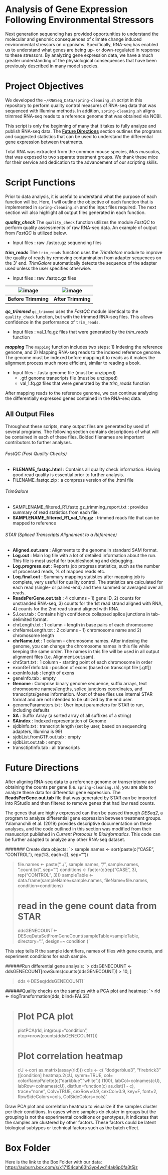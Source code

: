 # Analysis of Gene Expression Following Environmental Stressors

Next generation sequencing has provided opportunities to understand the molecular and genomic consequences of climate change induced environmental stressors on organisms. Specifically, RNA-seq has enabled us to understand what genes are being up- or down-regulated in response to these stressors. By analyzing gene expression data, we have a much greater understanding of the physiological consequences that have been previously described in many model species. 


# Project Objectives

We developed the `~/RNASeq_Data/spring-cleaning.sh` script in this repository to perform quality control measures of RNA-seq data that was sequenced with Illumina methods. In addition, `spring-cleaning.sh` aligns trimmed RNA-seq reads to a reference genome that was obtained via NCBI. 

This script is only the beginning of many that it takes to fully analyze and publish RNA-seq data. The [**Future Directions**](#Future-Directions) section outlines the programs and suggested statistics that can be used to understand the differential gene expression between treatments. 

Total RNA was extracted from the common mouse species, *Mus musculus*, that was exposed to two separate treatment groups. We thank these mice for their service and dedication to the advancement of our scripting skills. 


# Script Functions

Prior to data analysis, it is useful to understand what the purpose of each function will be. Here, I will outline the objective of each function that is implemented in `spring-cleaning.sh` and the input files required. The next section will also highlight all output files generated in each function. 


***quality_check***
The `quality_check` function utilizes the module *FastQC* to perform quality assessments of raw RNA-seq data. An example of output from *FastQC* is utilized below. 
* Input files : raw .fastqc.gz sequencing files


***trim_reads***
The `trim_reads` function uses the *TrimGalore* module to improve the quality of reads by removing contamination from adapter sequences on the 3' end. *TrimGalore* automatically detects the sequence of the adapter used unless the user specifies otherwise. 
* Input files : raw .fastqc.gz files

|  ![image](BeforeTrim.png)  | ![image](AfterTrim.png)  |
|:--------:|:---:|
| **Before Trimming** | **After Trimming** |


***qc_trimmed***
`qc_trimmed` uses the *FastQC* module identical to the `quality_check` function, but with the trimmed RNA-seq files. This allows confidence in the performance of `trim_reads`. 
* Input files : val_1.fq.gz files that were generated by the *trim_reads* function

***mapping***
The `mapping` function includes two steps: 1) Indexing the reference genome, and 2) Mapping RNA-seq reads to the indexed reference genome. The genome must be indexed before mapping it to reads as it makes the alignment process much more efficient, similar to reading a book.
* Input files : .fasta genome file (must be unzipped)
  * .gtf genome transcripts file (must be unzipped)
  * val_1.fq.gz files that were generated by the *trim_reads* function

After mapping reads to the reference genome, we can continue analyzing the differentially expressed genes contained in the RNA-seq data. 



## All Output Files

Throughout these scripts, many output files are generated by used of several programs. The following section contains descriptions of what will be contained in each of these files. Bolded filenames are important contributors to further analyses. 

###### FastQC (Fast Quality Checks)
* **FILENAME_fastqc.html** : Contains all quality check information. Having good read quality is essential prior to further analysis.
* FILENAME_fastqc.zip : a compress version of the .html file 

###### TrimGalore
* SAMPLENAME_filtered_R1.fastq.gz_trimming_report.txt : provides summary of read statistics from each file. 
* **SAMPLENAME_filtered_R1_val_1.fq.gz** : trimmed reads file that can be mapped to reference

###### STAR (Spliced Transcripts Alignement to a Reference)
* **Aligned.out.sam** : Alignments to the genome in standard SAM format.
* **Log.out** : Main log file with a lot of detailed information about the run. This file is most useful for troubleshooting and debugging.
* **Log.progress.out** : Reports job progress statistics, such as the number of processed reads, % of mapped reads etc.
* **Log.final.out** :  Summary mapping statistics after mapping job is complete, very useful for quality control. The statistics are calculated for each read (single- or paired-end) and then summed or averaged over all reads.
* **ReadsPerGene.out.tab** : 4 columns - 1) gene ID, 2) counts for unstranded RNA-seq, 3) counts for the 1st read strand aligned with RNA, 4) counts for the 2nd read strand aligned with RNA.
* SJ.out.tab : Contains high confidence collapsed splice junctions in tab-delimited format. 
* chrLength.txt : 1 column - length in base pairs of each chromosome
* chrNameLength.txt : 2 columns - 1) chromosome name and 2) chromosome length
* **chrName.txt** : 1 column - chromosome names. After indexing the genome, you can change the chromosome names in this file while keeping the same order. The names in this file will be used in all output alignment files (i.e. Alignment.out.sam).
* chrStart.txt : 1 column - starting point of each chromosome in order
* exonGeTrInfo.tab : position of exons (based on transcript file [.gtf])
* exonInfo.tab : length of exons
* geneInfo.tab : empty
* **Genome** : Comprise binary genome sequence, suffix arrays, text chromosome names/lengths, splice junctions coordinates, and transcripts/genes information. Most of these files use internal STAR format and are not intended to be utilized by the end user.
* genomeParameters.txt : User input parameters for STAR to run, including defaults
* **SA** : Suffix Array (a sorted array of all suffixes of a string)
* **SAindex** : Indexed representation of Genome
* sjdbInfo.txt : transcript length (set by user, based on sequencing adapters, Illumina is 99)
* sjdbList.fromGTF.out.tab : empty
* sjdbList.out.tab : empty
* transctiptInfo.tab : all transcripts 

# Future Directions

After aligning RNA-seq data to a reference genome or transcriptome and obtaining the counts per gene (i.e. `spring-cleaning.sh`), you are able to analyze these data for differential gene expression. The **ReadsPerGene.out.tab** file that was generated by STAR can be imported into RStudio and then filtered to remove genes that had low read counts. 

The genes that are highly expressed can then be passed through *DESeq2*, a program to analyze differential gene expression between treatment groups. Yalamanchili et al. (2019) provides descriptive documentation on these analyses, and the code outlined in this section was modified from their manuscript published in *Current Protocols in Bioinformatics*. This code can be further adapted to analyze any other RNA-seq dataset. 

####### Create data objects:
`> sample.names <- sort(paste(c(“CASE”, “CONTROL”), rep(1:3, each=2), sep=““))
> file.names <- paste(“../”, sample.names, “/”, sample.names, “.count.txt”,
sep=““)
> conditions <- factor(c(rep(“CASE”, 3), rep(“CONTROL”, 3)))
> sampleTable <- data.frame(sampleName=sample.names,
fileName=file.names,
condition=conditions)
> # read in the gene count data from STAR
> ddsGENECOUNT<-DESeqDataSetFromGeneCount(sampleTable=sampleTable,
directory=“.”,
design=~ condition )`

This step tells R the sample identifiers, names of files with gene counts, and experiment conditions for each sample.


######Run differential gene analysis:
`> ddsGENECOUNT <- ddsGENECOUNT[rowSums(counts(ddsGENECOUNT)) > 10, ]
> dds <-DESeq(ddsGENECOUNT)`


######Quality checks on the samples with a PCA plot and heatmap:
`> rld <- rlogTransformation(dds, blind=FALSE)
> # Plot PCA plot
> plotPCA(rld, intgroup=“condition”, ntop=nrow(counts(ddsGENECOUNT)))
> # Plot correlation heatmap
> cU <-cor( as.matrix(assay(rld)))
> cols <- c( “dodgerblue3”, “firebrick3” )[condition]
> heatmap.2(cU, symm=TRUE, col= colorRampPalette(c(“darkblue”,”white”))
(100),
labCol=colnames(cU), labRow=colnames(cU),
distfun=function(c) as.dist(1 - c), trace=“none”, Colv=TRUE,
cexRow=0.9, cexCol=0.9, key=F, font=2,
RowSideColors=cols, ColSideColors=cols)`

Draw PCA plot and correlation heatmap to visualize if the samples cluster per their conditions. In cases where samples do cluster in groups but the grouping is not the experimental conditions or genotypes, it indicates that the samples are clustered by other factors. These factors could be latent biological subtypes or technical factors such as the
batch effect.






# Box Folder
Here is the link to the Box Folder with our data: https://auburn.box.com/s/x17154cah63h3yp4wd14ak6p0fa3t5jz
